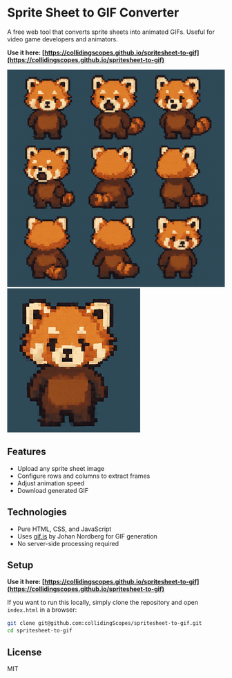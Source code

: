 # Sprite Sheet to GIF Converter

A free web tool that converts sprite sheets into animated GIFs. Useful for video game developers and animators.

**Use it here: [https://collidingscopes.github.io/spritesheet-to-gif](https://collidingscopes.github.io/spritesheet-to-gif)**

<img class="example-image" src="assets/siteOGImage.png"> 
<img class="example-image" src="assets/sprite-animation.gif"> 

## Features

- Upload any sprite sheet image
- Configure rows and columns to extract frames
- Adjust animation speed
- Download generated GIF

## Technologies

- Pure HTML, CSS, and JavaScript
- Uses [gif.js](https://github.com/jnordberg/gif.js) by Johan Nordberg for GIF generation
- No server-side processing required

## Setup

**Use it here: [https://collidingscopes.github.io/spritesheet-to-gif](https://collidingscopes.github.io/spritesheet-to-gif)**

If you want to run this locally, simply clone the repository and open `index.html` in a browser:

```bash
git clone git@github.com:collidingScopes/spritesheet-to-gif.git
cd spritesheet-to-gif
```

## License

MIT